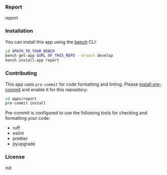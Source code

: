 ### Report

report

### Installation

You can install this app using the [bench](https://github.com/frappe/bench) CLI:

```bash
cd $PATH_TO_YOUR_BENCH
bench get-app $URL_OF_THIS_REPO --branch develop
bench install-app report
```

### Contributing

This app uses `pre-commit` for code formatting and linting. Please [install pre-commit](https://pre-commit.com/#installation) and enable it for this repository:

```bash
cd apps/report
pre-commit install
```

Pre-commit is configured to use the following tools for checking and formatting your code:

- ruff
- eslint
- prettier
- pyupgrade

### License

mit
